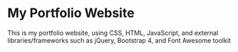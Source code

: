 # My Portfolio Website

This is my portfolio website, using CSS, HTML, JavaScript, and external libraries/frameworks such as jQuery, Bootstrap 4, and Font Awesome toolkit
